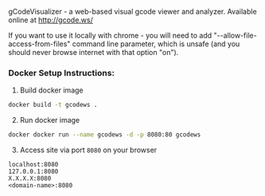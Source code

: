 gCodeVisualizer - a web-based visual gcode viewer and analyzer.
Available online at http://gcode.ws/

If you want to use it locally with chrome - you will need to add "--allow-file-access-from-files" command line parameter,
which is unsafe (and you should never browse internet with that option "on").

### Docker Setup Instructions:

1. Build docker image

```bash
docker build -t gcodews .
```

2. Run docker image

```bash
docker docker run --name gcodews -d -p 8080:80 gcodews
```

3. Access site via port `8080` on your browser

```
localhost:8080
127.0.0.1:8080
X.X.X.X:8080
<domain-name>:8080
```
